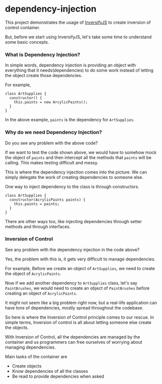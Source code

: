 # dependency-injection

This project demonstrates the usage of 
[InversifyJS](https://github.com/inversify/InversifyJS) to create inversion
of control container. 

But, before we start using InversifyJS, let's take some time to understand some
basic concepts. 

### What is Dependency Injection?
In simple words, dependency injection is providing an object with everything
that it needs(dependencies) to do some work instead of letting the object
create those dependencies.

For example,
```
class ArtSupplies {
  constructor() {
    this.paints = new ArcylicPaints();
  }
} 
```

In the above example, `paints` is the dependency for `ArtSupplies`. 

### Why do we need Dependency Injection?
Do you see any problem with the above code?

If we want to test the code shown above, we would have to somehow mock the
object of `paints` and then intercept all the methods that `paints` will be 
calling. This makes testing difficult and messy. 

This is where the dependency injection comes into the picture. We can simply 
delegate the work of creating dependencies to someone else. 

One way to inject dependency to the class is through constructors.

```
class ArtSupplies {
  constructor(AcrylicPaints paints) {
    this.paints = paints;
  }
} 
```

There are other ways too, like injecting dependencies through setter methods
and through interfaces.

### Inversion of Control

See any problem with the dependency injection in the code above? 

Yes, the problem with this is, it gets very difficult to manage dependencies. 

For example, 
Before we create an object of `ArtSupplies`, we need to create the object of
`AcrylicPaints`. 

Now if we add another dependency to `ArtSupplies` class, let's
say `PaintBrushes`, we would need to create an object of `PaintBrushes` before
creating an object of `AcrylicPaints`. 

It might not seem like a big problem
right now, but a real-life application can have tons of dependencies, mostly
spread throughout the codebase.  

So here is where the Inversion of Control principle comes to our rescue. 
In simple terms, Inversion of control is all about letting someone else create
the objects.

With Inversion of Control, all the dependencies are managed by the container 
and us programmers can free ourselves of worrying about managing dependencies.

Main tasks of the container are 
* Create objects
* Know dependencies of all the classes 
* Be read to provide dependencies when asked 